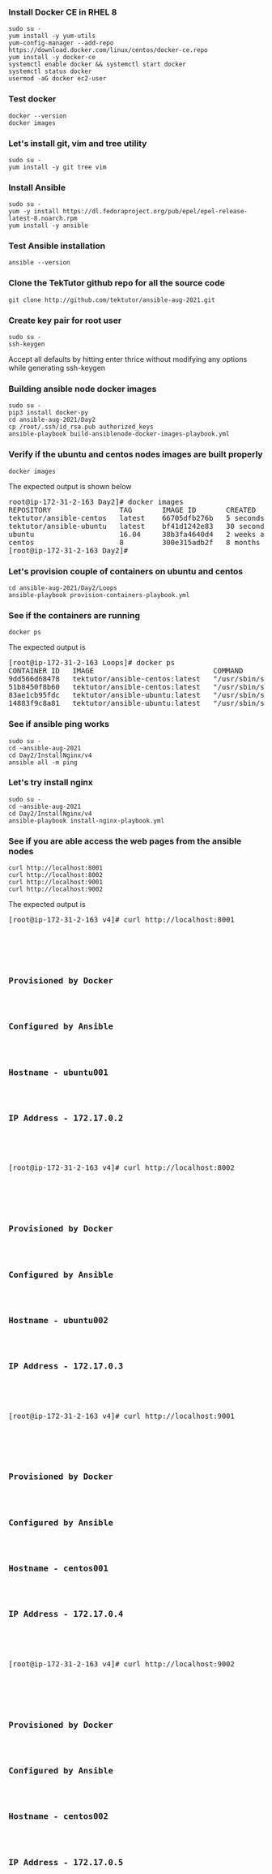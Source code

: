 ### Install Docker CE in RHEL 8
```
sudo su -
yum install -y yum-utils
yum-config-manager --add-repo https://download.docker.com/linux/centos/docker-ce.repo
yum install -y docker-ce
systemctl enable docker && systemctl start docker
systemctl status docker
usermod -aG docker ec2-user
```

### Test docker
```
docker --version
docker images
```

### Let's install git, vim and tree utility
```
sudo su -
yum install -y git tree vim
```

### Install Ansible
```
sudo su -
yum -y install https://dl.fedoraproject.org/pub/epel/epel-release-latest-8.noarch.rpm
yum install -y ansible
```

### Test Ansible installation
```
ansible --version
```

### Clone the TekTutor github repo for all the source code
```
git clone http://github.com/tektutor/ansible-aug-2021.git
```

### Create key pair for root user
```
sudo su -
ssh-keygen
```
Accept all defaults by hitting enter thrice without modifying any options while generating ssh-keygen

### Building ansible node docker images
```
sudo su -
pip3 install docker-py
cd ansible-aug-2021/Day2
cp /root/.ssh/id_rsa.pub authorized_keys
ansible-playbook build-ansiblenode-docker-images-playbook.yml
```

### Verify if the ubuntu and centos nodes images are built properly
```
docker images
```
The expected output is shown below
<pre>
root@ip-172-31-2-163 Day2]# docker images
REPOSITORY                TAG       IMAGE ID       CREATED          SIZE
tektutor/ansible-centos   latest    66705dfb276b   5 seconds ago    257MB
tektutor/ansible-ubuntu   latest    bf41d1242e83   30 seconds ago   220MB
ubuntu                    16.04     38b3fa4640d4   2 weeks ago      135MB
centos                    8         300e315adb2f   8 months ago     209MB
[root@ip-172-31-2-163 Day2]# 
</pre>

### Let's provision couple of containers on ubuntu and centos
```
cd ansible-aug-2021/Day2/Loops
ansible-playbook provision-containers-playbook.yml
```

### See if the containers are running
```
docker ps
```
The expected output is
<pre>
[root@ip-172-31-2-163 Loops]# docker ps
CONTAINER ID   IMAGE                            COMMAND               CREATED         STATUS         PORTS                                        NAMES
9dd566d68478   tektutor/ansible-centos:latest   "/usr/sbin/sshd -D"   4 seconds ago   Up 3 seconds   0.0.0.0:3002->22/tcp, 0.0.0.0:9002->80/tcp   centos002
51b8450f8b60   tektutor/ansible-centos:latest   "/usr/sbin/sshd -D"   5 seconds ago   Up 3 seconds   0.0.0.0:3001->22/tcp, 0.0.0.0:9001->80/tcp   centos001
83ae1cb95fdc   tektutor/ansible-ubuntu:latest   "/usr/sbin/sshd -D"   5 seconds ago   Up 4 seconds   0.0.0.0:2002->22/tcp, 0.0.0.0:8002->80/tcp   ubuntu002
14883f9c8a81   tektutor/ansible-ubuntu:latest   "/usr/sbin/sshd -D"   6 seconds ago   Up 5 seconds   0.0.0.0:2001->22/tcp, 0.0.0.0:8001->80/tcp   ubuntu001
</pre>

### See if ansible ping works
```
sudo su -
cd ~ansible-aug-2021
cd Day2/InstallNginx/v4
ansible all -m ping
```

### Let's try install nginx 
```
sudo su -
cd ~ansible-aug-2021
cd Day2/InstallNginx/v4
ansible-playbook install-nginx-playbook.yml
```

### See if you are able access the web pages from the ansible nodes
```
curl http://localhost:8001
curl http://localhost:8002
curl http://localhost:9001
curl http://localhost:9002
```
The expected output is
<pre>
[root@ip-172-31-2-163 v4]# curl http://localhost:8001
<html>

	<title>
		<head>Welcome to DevOps!</head>
	</title>
	<body>
		<h3>Provisioned by Docker</h3>
		<h3>Configured by Ansible</h3>
		<h3>Hostname - ubuntu001</h3>
		<h3>IP Address - 172.17.0.2</h3>
	</body>

</html>
[root@ip-172-31-2-163 v4]# curl http://localhost:8002
<html>

	<title>
		<head>Welcome to DevOps!</head>
	</title>
	<body>
		<h3>Provisioned by Docker</h3>
		<h3>Configured by Ansible</h3>
		<h3>Hostname - ubuntu002</h3>
		<h3>IP Address - 172.17.0.3</h3>
	</body>

</html>
[root@ip-172-31-2-163 v4]# curl http://localhost:9001
<html>

	<title>
		<head>Welcome to DevOps!</head>
	</title>
	<body>
		<h3>Provisioned by Docker</h3>
		<h3>Configured by Ansible</h3>
		<h3>Hostname - centos001</h3>
		<h3>IP Address - 172.17.0.4</h3>
	</body>

</html>
[root@ip-172-31-2-163 v4]# curl http://localhost:9002
<html>

	<title>
		<head>Welcome to DevOps!</head>
	</title>
	<body>
		<h3>Provisioned by Docker</h3>
		<h3>Configured by Ansible</h3>
		<h3>Hostname - centos002</h3>
		<h3>IP Address - 172.17.0.5</h3>
	</body>

</html>
</pre>

